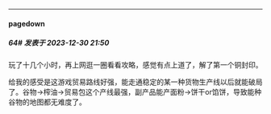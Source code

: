 
*****

####  pagedown  
##### 64#       发表于 2023-12-30 21:50

玩了十几个小时，再上网逛一圈看看攻略，感觉有点上道了，解了第一个铜封印。

给我的感受是这游戏贸易路线好强，能走通稳定的某一种货物生产线以后就能破局了。谷物→榨油→贸易包这个产线最强，副产品能产面粉→饼干or馅饼，导致能种谷物的地图都无难度了。

